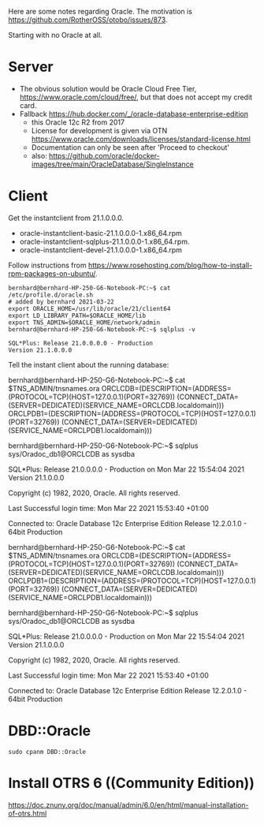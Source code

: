Here are some notes regarding Oracle. The motivation is https://github.com/RotherOSS/otobo/issues/873.

Starting with no Oracle at all.

# Server

- The obvious solution would be Oracle Cloud Free Tier, https://www.oracle.com/cloud/free/, but that does not accept my credit card.
- Fallback https://hub.docker.com/_/oracle-database-enterprise-edition 
  - this Oracle 12c R2 from 2017
  - License for development is given via OTN https://www.oracle.com/downloads/licenses/standard-license.html
  - Documentation can only be seen after 'Proceed to checkout'
  - also: https://github.com/oracle/docker-images/tree/main/OracleDatabase/SingleInstance

# Client

Get the instantclient from 21.1.0.0.0. 
- oracle-instantclient-basic-21.1.0.0.0-1.x86_64.rpm
- oracle-instantclient-sqlplus-21.1.0.0.0-1.x86_64.rpm.
- oracle-instantclient-devel-21.1.0.0.0-1.x86_64.rpm

Follow instructions from https://www.rosehosting.com/blog/how-to-install-rpm-packages-on-ubuntu/.

    bernhard@bernhard-HP-250-G6-Notebook-PC:~$ cat /etc/profile.d/oracle.sh 
    # added by bernhard 2021-03-22
    export ORACLE_HOME=/usr/lib/oracle/21/client64
    export LD_LIBRARY_PATH=$ORACLE_HOME/lib
    export TNS_ADMIN=$ORACLE_HOME/network/admin
    bernhard@bernhard-HP-250-G6-Notebook-PC:~$ sqlplus -v

    SQL*Plus: Release 21.0.0.0.0 - Production
    Version 21.1.0.0.0
    
Tell the instant client about the running database:
 
bernhard@bernhard-HP-250-G6-Notebook-PC:~$ cat $TNS_ADMIN/tnsnames.ora
ORCLCDB=(DESCRIPTION=(ADDRESS=(PROTOCOL=TCP)(HOST=127.0.0.1)(PORT=32769))
    (CONNECT_DATA=(SERVER=DEDICATED)(SERVICE_NAME=ORCLCDB.localdomain)))
ORCLPDB1=(DESCRIPTION=(ADDRESS=(PROTOCOL=TCP)(HOST=127.0.0.1)(PORT=32769))
    (CONNECT_DATA=(SERVER=DEDICATED)(SERVICE_NAME=ORCLPDB1.localdomain)))

bernhard@bernhard-HP-250-G6-Notebook-PC:~$ sqlplus sys/Oradoc_db1@ORCLCDB as sysdba

SQL*Plus: Release 21.0.0.0.0 - Production on Mon Mar 22 15:54:04 2021
Version 21.1.0.0.0

Copyright (c) 1982, 2020, Oracle.  All rights reserved.

Last Successful login time: Mon Mar 22 2021 15:53:40 +01:00

Connected to:
Oracle Database 12c Enterprise Edition Release 12.2.0.1.0 - 64bit Production

bernhard@bernhard-HP-250-G6-Notebook-PC:~$ cat $TNS_ADMIN/tnsnames.ora
ORCLCDB=(DESCRIPTION=(ADDRESS=(PROTOCOL=TCP)(HOST=127.0.0.1)(PORT=32769))
    (CONNECT_DATA=(SERVER=DEDICATED)(SERVICE_NAME=ORCLCDB.localdomain)))
ORCLPDB1=(DESCRIPTION=(ADDRESS=(PROTOCOL=TCP)(HOST=127.0.0.1)(PORT=32769))
    (CONNECT_DATA=(SERVER=DEDICATED)(SERVICE_NAME=ORCLPDB1.localdomain)))

bernhard@bernhard-HP-250-G6-Notebook-PC:~$ sqlplus sys/Oradoc_db1@ORCLCDB as sysdba

SQL*Plus: Release 21.0.0.0.0 - Production on Mon Mar 22 15:54:04 2021
Version 21.1.0.0.0

Copyright (c) 1982, 2020, Oracle.  All rights reserved.

Last Successful login time: Mon Mar 22 2021 15:53:40 +01:00

Connected to:
Oracle Database 12c Enterprise Edition Release 12.2.0.1.0 - 64bit Production

# DBD::Oracle

    sudo cpanm DBD::Oracle

# Install OTRS 6 ((Community Edition))

https://doc.znuny.org/doc/manual/admin/6.0/en/html/manual-installation-of-otrs.html


